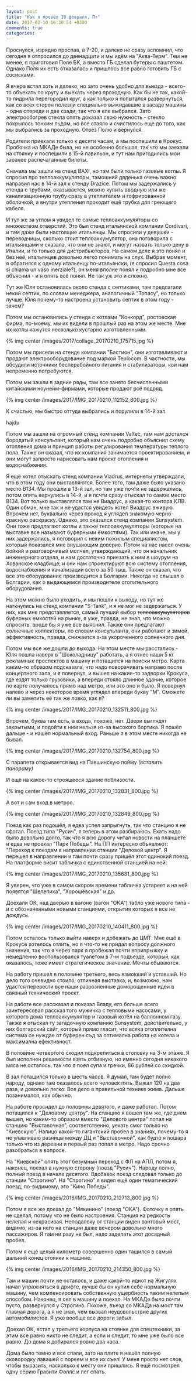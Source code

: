 ```yaml
---
layout: post
title: "Как я провёл 10 февраля, Пт"
date: 2017-02-10 16:30:54 +0300
comments: true
categories: 
---
```

Проснулся, изрядно проспав, в 7-20, и далеко не сразу вспомнил, что сегодня я отпросился до двенадцати и мы идём на "Аква-Терм". Тем не менее, я приготовил Поле БК, а вместо ГБ сделал бутеры с паштетом. Однако Поля их есть отказалась и пришлось все равно готовить ГБ с сосисками. 

Я вчера встал хоть и далеко, но зато очень удобно для выезда - всего-то объехать по кругу и выехать через проходную. Как бы не так, какой-то пидрила перегородил круг, а как только я попытался развернуться, как со всех сторон полезли специально выжидавшие в засаде машины - одна спереди и две сзади, так что я еле выбрался. Зато электрообогрев стекла опять доказал свою нужность - стекло покрылось тонким льдом, но все стаяло и счистилось еще до того, как мы выбрались за проходную. Отвёз Полю и вернулся.

Родители приехали только к десяти часам, а мы поспешили в Крокус. Пробочка на МКАДе была, но не особенно большая, так что мы заехали на стоянку и поспешили в 15-й павильон, и тут нам пригодились мои заранее распечатанные билеты.

Сначала мы зашли на стенд BAXI, но там были только газовые котлы. Я спросил про теплоаккумуляторы, тамошний дяденька очень важно направил нас в 14-й зал к стенду Drazice. Потом мы задержались у стенда с трубами, оказывается, можно купить вводную или же канализационную трубу сразу в утеплителем и гофрированной оболочкой, а внутри утепления проходит ещё трубка для греющего кабеля.

И тут же за углом я увидел те самые теплоаккумуляторы со множеством отверстий. Это был стенд итальянской компании Cordivari, и там даже были настоящие итальянцы. Мы спросили у девушки - переводчицы, сколько стоит теплоаккумулятор, она поговорила с итальянцами и сказала, что они не знают, и могут назвать только цену в Италии, и то только для дистрибьюторов. На самом деле я это понял и без неё, итальянцев довольно легко понимать на слух. Выбрав момент, я обратился к одному итальянцу по-итальянски, (я спросил Questa cosa si chiama un vaso inerziale?), он меня вполне понял и подробно мне все объяснил - и я опять всё понял. Не так уж это и сложно.

Тут же Юля остановилась около стенда с септиками, там предлагали некий септик, по словам менеджера, аналогичный "Топасу", но только лучше. Юля почему-то настроена установить септик в этом году - зачем?

Потом мы остановились у стенда с котлами "Конкорд", ростовская фирма, по-моему, мы их видели в прошлый раз на этом же месте. Мне их котлы кажутся несколько кустарно изготовленными.

{% img center /images/2017/collage_20170210_175715.jpg %}

Потом мы присели на стенде компании "Бастион", они изготавливают и продают электрооборудование под маркой Teplocom. В частности, мы обсудили источники бесперебойного питания и стабилизаторы, кои нам непременно потребуются.

Потом мы зашли в задние ряды, там все занято бесчисленными китайскими ноунейм-фирмами, которые продают всё подряд. 

{% img center /images/2017/IMG_20170210_112152_800.jpg %}

К счастью, мы быстро оттуда выбрались и порулили в 14-й зал. 

hajdu

Потом мы зашли на огромный стенд компании Valtec, там нам достался бородатый консультант, который нам очень подробно объяснил схему отопления дома и принцип работы регулирования температуры теплого пола. Также он сказал, что их компания занимается проектированием, и они могут запросто нарисовать нам проект отопления и водоснабжения.

Я ещё хотел отыскать стенд компании Viadrus, интернеты утверждали, что в этом году они выставляются. Более того, там даже было указано место В134. Мы прошли в 13-й зал, но там уже почти не задержались, потом опять вернулись в 14-й, и я псчти сразу отыскал то самое место В134. Вот только выставлялся там не Виадрус, а какая-то контора КЛВ. Один обман, мне так и не удастся увидеть котел Виадрус вживую. Впрочем нет, буквально через проход я углядел знакомую черно-красную раскраску. Однако, это оказался стенд компании Sunsystem. Они тоже предлагают котлы и также теплоаккумуляторы (которые на выставке все называют буферными ёмкостями). Так или иначе, мы у них задержались, я поговорил с неким пожилым специалистом, который показался мне внушающим доверие. Потом на нас насел очень бойкий и разговорчивый молчел, утверждающий, что он начальник инженерного отдела, и нам достаточно приезать к ним в шоурум на Хованское кладбище, и они нам спроектируют всю систему отопления, водоснабжения и канализации всего за 50 тыщ. Также он сказал, что все это оборудование производится в Болгарии. Никогда не слышал о Болгарии, как о выдающемся производителе отопительного оборудования.

На этом можно было уходить, и мы пошли к выходу, но тут же наткнулись на стенд компании "S-Tank", и я не мог не задержаться. У них, как мне представляется, самый лучший выбор ~~теплоаккумуляторов~~ буферных емкостей на рынке, я уже, правда, не знал, что можно спросить, вроде бы я уже все выяснил. Также они предлагают солнечные коллекторы, по словам консультанта, они работают и зимой, эффективность, правда, снижается з-за укороченного солнечного дня.

Потом мы все же дошли до выхода. На этом месте мы расстались - Юля пошла наверх в "Шоколадницу" работать, а я отнес наши 5 кг рекламных проспектов в машину и потащился на поиски метро. Карта каким-то образом подсказала, что надо поворачивать направо после концертного зала, и я повернул, и вышел на какие-то задворки Крокуса, где ездят только грузовики, а впереди стояло длинное здание, которое по карте получалось прямо над метро, или это оно и было. Я повернул налево и через некоторое время углядел впереди букву "М". Сможете ли вы заметить её так же ловко, как я?

{% img center /images/2017/IMG_20170210_132511_800.jpg %}

Впрочем, буква там есть, а входа, похоже, нет. Двери выглядят закрытыми, и подойти к ним нельзя из-за высокого бортика. Я пошёл дальше - и нашёл нормальный вход. Раньше я в этом месте никогда не бывал.

{% img center /images/2017/IMG_20170210_132754_800.jpg %}

С парапета открывается вид на Павшинскую пойму *(вставить панораму)*


И ещё на какое-то строящееся здание поблизости.

{% img center /images/2017/IMG_20170210_132831_800.jpg %}

А вот и сам вход в метроо.

{% img center /images/2017/IMG_20170210_132849_800.jpg %}

Поезд как раз подошёл, я едва успел запрыгнуть, так что станцию я не сфотал. Поезд типа "Русич", я теперь в этом разбираюсь. Ехать надо было довольно долго, так что я всю дорогу читал новости на планшете и едва не проехал "Парк Победы". На ПП интересно объявляют: "Переход к поездам в направлении станции "Деловой центр". Я перешел в направлении и там почти сразу пришёл этот одинокий поезд. На платформе висит табличка с единственной станцией на ней:
 
{% img center /images/2017/IMG_20170210_135631_800.jpg %} 
 
Я уверен, что уже в самом скором времени табличка устареет и на ней появятся "Шелепиха", "Хорошёвская" и др.
 
Доехали ОК, над дверью в вагоне (вагон "ОКА") табло уже нового типа - и с обозначенными новыми станциями, открытия которых я все не дождусь.

{% img center /images/2017/IMG_20170210_140411_800.jpg %}

Потом осталось только выйти наверх и добежать до ЦМТ. Мне ещё в Крокусе хотелось отлить, но я что-то не придал вопросу должного значения, так что я через парк я пробежал почти вприпрыжку и немедленно воспользовался туалетом в 7-м подъезде, который, как оказалось, тоже имеет стратегическое значение. Мечты сбываются.

На работу пришел в половине третьего, весь взмокший и уставший. Но дело того очевидно стоило, отличная выставка, и, возможно, нам удастся перевести все наши разрозненные доморощенные идеи в связный технический проект.  

На работе все рассказал и показал Владу, его больше всего заинтересовал рассказ того мужичка с тепловыми насосами, у которого дома теплоаккумулятор и газовый котёл на баллонном газу. Также я отыскал ту загадочную компанию Sunsystem, действительно, у них болгарский сайт, который прямо гласит, что всяка отоплителна система се нуждае от буферен съд за оптимална работа на котела и максимална ефективност. 

В половине четвертого сходил подкрепиться в столовку на 3-м этаже. Я был исполнен решимости взять отбивную, но именно сегодня никакого мяса не осталось, так что я поел супа и гречки, 86 рублей со скидкой.
 
В зал потащился только в шесть часов. Я думал, там будет полно народу, однако там оказалось всего человек пять. Выжал 120 на два раза, и довольно легко. Все дело в правильной технике жима. Дальше позанимался, как обычно.

На работе просидел до половины девятого, и даже работал. Потом потащился к "Деловому центру". На станцию я вошел там же, где днем вышел, но каким-то образом вместо "Делового центра" попал на станцию "Выставочная", соответственно, уехать смог только на "Киевскую". Налицо какой-то гигантский пробел в знаниях, почему-то я не улавливаю разницы между ДЦ и "Выставочной", как будто я лошара только что из деревни и первый раз попал в метро. Надо срочно разобраться в вопросе.

На "Киевской" опять этот безумный переход с ФЛ на АПЛ, потом я, наконец, поехал в нужную сторону (поезд "Русич"). Народу полно, полный поезд в начале десятого. Вдобавок поезд следовал только до станции "Строгино". На "Строгино" я видел ещё один тематический поезд, по-видимому, это "Кино Победы". 

{% img center /images/2016/IMG_20170210_212713_800.jpg %}

Потом я все же доехал до "Мякинино" (поезд "ОКА"). Фоточку я опять не сделал, потому что не было настроения. Станция на редкость нелепая и некрасивая. Неподалеку от станции виден вантовый мост, видимо, из-за него на станции даже вечером довольно много пассажиров. Я там ни разу не был, надо заделать этот досадный пробел.

Потом я ещё целый километр совершенно один тащился в самый дальний конец стоянки к машине. 

{% img center /images/2016/IMG_20170210_214350_800.jpg %}

Там и машин почти не осталось, и даже какой-то идиот на Жигулях начал упражняться в дрифте, лучше бы он купил себе нормальную машину, чем компенсировать собственную ущербность таким нелепым способом. Наконец, я сел в машину и поехал. На МКАДе было почти пусто, развернулся у Строгино. Похоже, въезд со МКАДа на мост там главная дорога, а я не знал, чем вызвал неудовольствие других автомобилистов. Я уже вообще все дороги забыл.

Доехал ОК, встал у третьего корпуса на стоянке для спецтехники, за этим все равно никто не следит, а если и следит, то мне уже было все равно. До дома я добирался ровно два часа.

Дома было темно и все спали, зато на плите я нашёл полную сковородку лавашей с пореем и все их съел! У меня просто нет слов, чтобы выразить, насколько к месту они пришлись. Я ещё посмотрел одну серию Гравити Фоллс и лег спать.